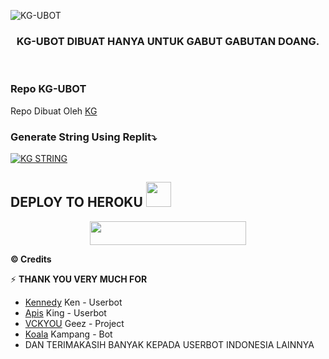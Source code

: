 
![KG-UBOT](https://telegra.ph/file/de901eba4b8f4e3438ed2.jpg)

<h3 align="center">KG-UBOT DIBUAT HANYA UNTUK GABUT GABUTAN DOANG.</h3>
<p align="center">&nbsp;</p>

### Repo KG-UBOT
Repo Dibuat Oleh [KG](https://t.me/knsgnwn)


### Generate String Using Replit⤵️

[![KG STRING](https://replit.com/badge/github/@KennedyProject/KEN-UBOT)](https://replit.com/@KhansaGunawan/knsgnwn)


## DEPLOY TO HEROKU <img src="./resources/extras/Kenpurple.gif" width="40px">
<p align="center"><a href="https://heroku.com/deploy?template=https://github.com/KGPROJE/tree/KG-UBOT"> <img src="https://img.shields.io/badge/Deploy%20To%20Heroku-purple?style=flat&logo=heroku" width="250" height="38.60" /></a></p>


  <b>© Credits</b></summary>


⚡ **THANK YOU VERY MUCH FOR**
*   [Kennedy](https://github.com/KennedyProject/KEN-UBOT)    Ken - Userbot
*   [Apis](https://github.com/apisuserbot/King-Userbot)     King - Userbot
*   [VCKYOU](https://github.com/Vckyou/Geez-Project)    Geez - Project 
*   [Koala](https://github.com/ManusiaRakitan/Kampang-Bot)    Kampang - Bot
*   DAN TERIMAKASIH BANYAK KEPADA USERBOT INDONESIA LAINNYA <img src="./resources/extras/kennn.gif" width="10px">
